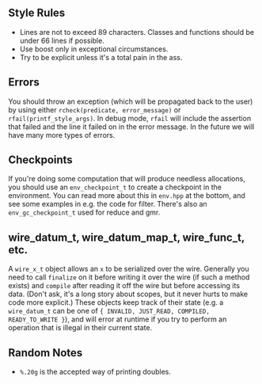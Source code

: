 ## Style Rules
* Lines are not to exceed 89 characters.  Classes and functions should
  be under 66 lines if possible.
* Use boost only in exceptional circumstances.
* Try to be explicit unless it's a total pain in the ass.

## Errors

You should throw an exception (which will be propagated back to the
user) by using either `rcheck(predicate, error_message)` or
`rfail(printf_style_args)`.  In debug mode, `rfail` will include the
assertion that failed and the line it failed on in the error message.
In the future we will have many more types of errors.

## Checkpoints

If you're doing some computation that will produce needless allocations, you should use an `env_checkpoint_t` to create a checkpoint in the environment.  You can read more about this in `env.hpp` at the bottom, and see some examples in e.g. the code for filter.  There's also an `env_gc_checkpoint_t` used for reduce and gmr.

## wire_datum_t, wire_datum_map_t, wire_func_t, etc.

A `wire_x_t` object allows an `x` to be serialized over the wire.
Generally you need to call `finalize` on it before writing it over the
wire (if such a method exists) and `compile` after reading it off the
wire but before accessing its data.  (Don't ask, it's a long story
about scopes, but it never hurts to make code more explicit.)  These
objects keep track of their state (e.g. a `wire_datum_t` can be one of
`{ INVALID, JUST_READ, COMPILED, READY_TO_WRITE }`), and will error at
runtime if you try to perform an operation that is illegal in their
current state.

## Random Notes
* `%.20g` is the accepted way of printing doubles.
